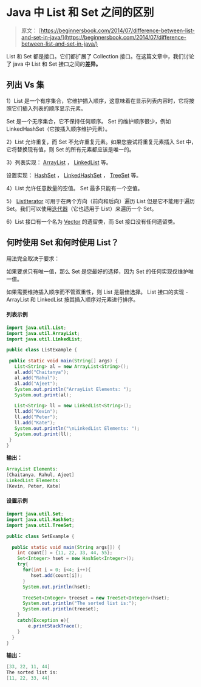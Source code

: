 # Java 中 List 和 Set 之间的区别

> 原文： [https://beginnersbook.com/2014/07/difference-between-list-and-set-in-java/](https://beginnersbook.com/2014/07/difference-between-list-and-set-in-java/)

List 和 Set 都是接口。它们都扩展了 Collection 接口。在这篇文章中，我们讨论了 java 中 List 和 Set 接口之间的**差异。**

## 列出 Vs 集

1）List 是一个有序集合，它维护插入顺序，这意味着在显示列表内容时，它将按照它们插入列表的顺序显示元素。

Set 是一个无序集合，它不保持任何顺序。 Set 的维护顺序很少，例如 LinkedHashSet（它按插入顺序维护元素）。

2）List 允许重复，而 Set 不允许重复元素。如果您尝试将重复元素插入 Set 中，它将替换现有值，则 Set 的所有元素都应该是唯一的。

3）列表实现： [ArrayList](https://beginnersbook.com/2013/12/java-arraylist/ "ArrayList in java with example programs – Collections Framework") ， [LinkedList](https://beginnersbook.com/2013/12/linkedlist-in-java-with-example/ "LinkedList in Java with Example") 等。

设置实现： [HashSet](https://beginnersbook.com/2013/12/hashset-class-in-java-with-example/ "HashSet Class in Java with example") ， [LinkedHashSet](https://beginnersbook.com/2013/12/linkedhashset-class-in-java-with-example/ "LinkedHashSet Class in Java with Example") ， [TreeSet](https://beginnersbook.com/2013/12/treeset-class-in-java-with-example/ "TreeSet Class in Java with example") 等。

4）List 允许任意数量的空值。 Set 最多只能有一个空值。

5） [ListIterator](https://beginnersbook.com/2014/06/listiterator-in-java-with-examples/ "ListIterator in Java with examples") 可用于在两个方向（前向和后向）遍历 List 但是它不能用于遍历 Set。我们可以使用[迭代器](https://beginnersbook.com/2014/06/java-iterator-with-examples/ "Java Iterator with examples")（它也适用于 List）来遍历一个 Set。

6）List 接口有一个名为 [Vector](https://beginnersbook.com/2013/12/vector-in-java/ "Vector in Java") 的遗留类，而 Set 接口没有任何遗留类。

## 何时使用 Set 和何时使用 List？

用法完全取决于要求：

如果要求只有唯一值，那么 Set 是您最好的选择，因为 Set 的任何实现仅维护唯一值。

如果需要维持插入顺序而不管双重性，则 List 是最佳选择。 List 接口的实现 - ArrayList 和 LinkedList 按其插入顺序对元素进行排序。

#### 列表示例

```java
import java.util.List;
import java.util.ArrayList;
import java.util.LinkedList;

public class ListExample {

 public static void main(String[] args) {
   List<String> al = new ArrayList<String>();
   al.add("Chaitanya");
   al.add("Rahul");
   al.add("Ajeet");
   System.out.println("ArrayList Elements: ");
   System.out.print(al);

   List<String> ll = new LinkedList<String>();
   ll.add("Kevin");
   ll.add("Peter");
   ll.add("Kate");
   System.out.println("\nLinkedList Elements: ");
   System.out.print(ll);
 }
}
```

**输出：**

```java
ArrayList Elements: 
[Chaitanya, Rahul, Ajeet]
LinkedList Elements: 
[Kevin, Peter, Kate]
```

#### 设置示例

```java
import java.util.Set;
import java.util.HashSet;
import java.util.TreeSet;

public class SetExample {

  public static void main(String args[]) { 
    int count[] = {11, 22, 33, 44, 55};
    Set<Integer> hset = new HashSet<Integer>();
    try{
      for(int i = 0; i<4; i++){
         hset.add(count[i]);
      }
      System.out.println(hset);

      TreeSet<Integer> treeset = new TreeSet<Integer>(hset);
      System.out.println("The sorted list is:");
      System.out.println(treeset);
    }
    catch(Exception e){
        e.printStackTrace();
    }
  }
}
```

**输出：**

```java
[33, 22, 11, 44]
The sorted list is:
[11, 22, 33, 44]
```